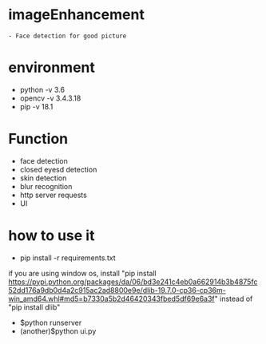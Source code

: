 # imageEnhancement
    - Face detection for good picture

# environment
  - python -v 3.6
  - opencv -v 3.4.3.18
  - pip -v 18.1

# Function
  - face detection
  - closed eyesd detection
  - skin detection
  - blur recognition
  - http server requests
  - UI

# how to use it
  - pip install -r requirements.txt

if you are using window os, install "pip install https://pypi.python.org/packages/da/06/bd3e241c4eb0a662914b3b4875fc52dd176a9db0d4a2c915ac2ad8800e9e/dlib-19.7.0-cp36-cp36m-win_amd64.whl#md5=b7330a5b2d46420343fbed5df69e6a3f" instead of "pip install dlib"


  - $python runserver
  - (another)$python ui.py

